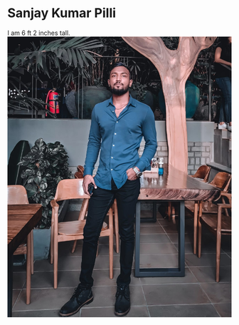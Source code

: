# Sanjay Kumar Pilli

I am 6 ft 2 inches tall.
![Picture](https://github.com/sjy537/-assignment2-pilli/blob/562e62821f67c8b61e924533349e9efea792e886/SAVE_20220820_093517.jpg)